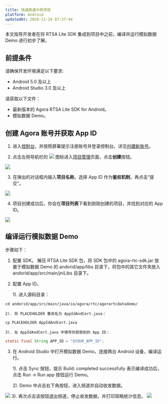 ```yaml
---
title: 快速跑通示例项目
platform: Android
updatedAt: 2020-11-24 07:37:44
---
```


本文指导开发者在将 RTSA Lite SDK 集成到项目中之前，编译并运行模拟数据 Demo 进行初步了解。

## 前提条件

请确保开发环境满足以下要求:

- Android 5.0 及以上
- Android Studio 3.0 及以上

请获取以下文件：

- 最新版本的 Agora RTSA Lite SDK for Android。
- 模拟数据 Demo。

## 创建 Agora 账号并获取 App ID

1. 进入[控制台](https://console.agora.io/)，并按照屏幕提示注册账号并登录控制台。详见[创建新账号](sign_in_and_sign_up)。

2. 点击左侧导航栏的 ![](https://web-cdn.agora.io/docs-files/1551254998344) 图标进入[项目管理](https://console.agora.io/projects)页面，点击**创建**按钮。

![](https://web-cdn.agora.io/docs-files/1574156100068)

3. 在弹出的对话框内输入**项目名称**，选择 App ID 作为**鉴权机制**，再点击“提交”。

![](https://web-cdn.agora.io/docs-files/1574921599254)

4. 项目创建成功后，你会在**项目列表**下看到刚刚创建的项目，并找到对应的 App ID。

![](https://web-cdn.agora.io/docs-files/1574921811175)

## 编译运行模拟数据 Demo

步骤如下：

1. 配置 SDK。
   解压 RTSA Lite SDK 包，将 SDK 包中的 agora-rtc-sdk.jar 放置于模拟数据 Demo 的 andorid/app/libs 目录下，将包中的其它文件夹放入 andorid/app/src/main/jniLibs 目录下。

2. 配置 App ID。

   1). 进入源码目录：

```shell
cd andorid/app/src/main/java/io/agora/rtc/agorartcdatademo/
```

    2). 将 PLACEHOLDER 重命名为 AppIdAndCert.java：

```shell
cp PLACEHOLDER AppIdAndCert.java
```

    3). 在 AppIdAndCert.java 中填写你获取到的 App ID：

```java
static final String APP_ID = "$YOUR_APP_ID";
```

3. 在 Android Studio 中打开模拟数据 Demo，连接两台 Android 设备，编译运行。

   1). 点击 Sync 按钮，提示 Build: completed successfully 表示编译成功后，点击 Run → Run app 按钮运行 Demo。

   2). Demo 中点击右下角按钮，进入频道并自动收发数据。

![](https://web-cdn.agora.io/docs-files/1565604729166)
3). 再次点击该按钮退出频道，停止收发数据，并打印简略统计信息。
![](https://web-cdn.agora.io/docs-files/1565604782304)
